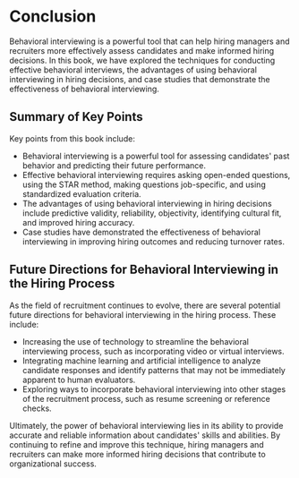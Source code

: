 # Conclusion

Behavioral interviewing is a powerful tool that can help hiring managers and recruiters more effectively assess candidates and make informed hiring decisions. In this book, we have explored the techniques for conducting effective behavioral interviews, the advantages of using behavioral interviewing in hiring decisions, and case studies that demonstrate the effectiveness of behavioral interviewing.

Summary of Key Points
---------------------

Key points from this book include:

* Behavioral interviewing is a powerful tool for assessing candidates' past behavior and predicting their future performance.
* Effective behavioral interviewing requires asking open-ended questions, using the STAR method, making questions job-specific, and using standardized evaluation criteria.
* The advantages of using behavioral interviewing in hiring decisions include predictive validity, reliability, objectivity, identifying cultural fit, and improved hiring accuracy.
* Case studies have demonstrated the effectiveness of behavioral interviewing in improving hiring outcomes and reducing turnover rates.

Future Directions for Behavioral Interviewing in the Hiring Process
-------------------------------------------------------------------

As the field of recruitment continues to evolve, there are several potential future directions for behavioral interviewing in the hiring process. These include:

* Increasing the use of technology to streamline the behavioral interviewing process, such as incorporating video or virtual interviews.
* Integrating machine learning and artificial intelligence to analyze candidate responses and identify patterns that may not be immediately apparent to human evaluators.
* Exploring ways to incorporate behavioral interviewing into other stages of the recruitment process, such as resume screening or reference checks.

Ultimately, the power of behavioral interviewing lies in its ability to provide accurate and reliable information about candidates' skills and abilities. By continuing to refine and improve this technique, hiring managers and recruiters can make more informed hiring decisions that contribute to organizational success.